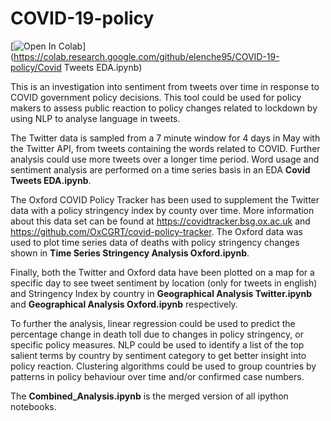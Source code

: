 # COVID-19-policy
[![Open In Colab](https://colab.research.google.com/assets/colab-badge.svg)](https://colab.research.google.com/github/elenche95/COVID-19-policy/Covid Tweets EDA.ipynb)

This is an investigation into sentiment from tweets over time in response to COVID government policy decisions. This tool could be used for policy makers to assess public reaction to policy changes related to lockdown by using NLP to analyse language in tweets.

The Twitter data is sampled from a 7 minute window for 4 days in May with the Twitter API, from tweets containing the words related to COVID. Further analysis could use more tweets over a longer time period. Word usage and sentiment analysis are performed on a time series basis in an EDA <b>Covid Tweets EDA.ipynb</b>. 

The Oxford COVID Policy Tracker has been used to supplement the Twitter data with a policy stringency index by county over time. More information about this data set can be found at https://covidtracker.bsg.ox.ac.uk and https://github.com/OxCGRT/covid-policy-tracker. The Oxford data was used to plot time series data of deaths with policy stringency changes shown in <b>Time Series Stringency Analysis Oxford.ipynb</b>. 

Finally, both the Twitter and Oxford data have been plotted on a map for a specific day to see tweet sentiment by location (only for tweets in english) and Stringency Index by country in <b>Geographical Analysis Twitter.ipynb</b> and <b>Geographical Analysis Oxford.ipynb</b> respectively. 

To further the analysis, linear regression could be used to predict the percentage change in death toll due to changes in policy stringency, or specific policy measures. NLP could be used to identify a list of the top salient terms by country by sentiment category to get better insight into policy reaction. Clustering algorithms could be used to group countries by patterns in policy behaviour over time and/or confirmed case numbers. 

The <b>Combined_Analysis.ipynb</b> is the merged version of all ipython notebooks.
